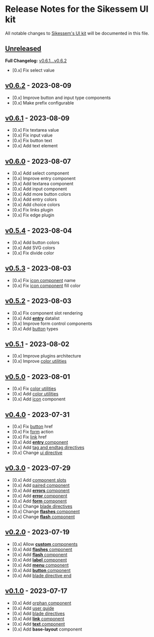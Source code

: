 # Release Notes for the Sikessem UI kit

All notable changes to [Sikessem's UI kit](https://github.com/sikessem/ui) will be documented in this file.

## [Unreleased](https://github.com/sikessem/ui/compare/v0.6.1...HEAD)

**Full Changelog:** [v0.6.1...v0.6.2](https://github.com/sikessem/ui/compare/v0.6.1...v0.6.2)

- [0.x] Fix select value

## [v0.6.2](https://github.com/sikessem/ui/releases/tag/v0.6.2) - 2023-08-09

- [0.x] Improve button and input type components
- [0.x] Make prefix configurable

## [v0.6.1](https://github.com/sikessem/ui/releases/tag/v0.6.1) - 2023-08-09

- [0.x] Fix textarea value
- [0.x] Fix input value
- [0.x] Fix button text
- [0.x] Add text element

## [v0.6.0](https://github.com/sikessem/ui/releases/tag/v0.6.0) - 2023-08-07

- [0.x] Add select component
- [0.x] Improve entry component
- [0.x] Add textarea component
- [0.x] Add input component
- [0.x] Add more button colors
- [0.x] Add entry colors
- [0.x] Add choice colors
- [0.x] Fix links plugin
- [0.x] Fix edge plugin

## [v0.5.4](https://github.com/sikessem/ui/releases/tag/v0.5.4) - 2023-08-04

- [0.x] Add button colors
- [0.x] Add SVG colors
- [0.x] Fix divide color

## [v0.5.3](https://github.com/sikessem/ui/releases/tag/v0.5.3) - 2023-08-03

- [0.x] Fix [icon component](https://github.com/sikessem/ui#icon-component) name
- [0.x] Fix [icon component](https://github.com/sikessem/ui#icon-component) fill color

## [v0.5.2](https://github.com/sikessem/ui/releases/tag/v0.5.2) - 2023-08-03

- [0.x] Fix component slot rendering
- [0.x] Add [**entry**](https://github.com/sikessem/ui#entry-component) datalist
- [0.x] Improve form control components
- [0.x] Add [button](https://github.com/sikessem/ui#button-component) types

## [v0.5.1](https://github.com/sikessem/ui/releases/tag/v0.5.1) - 2023-08-02

- [0.x] Improve plugins architecture
- [0.x] Improve [color utilities](https://github.com/sikessem/ui#color-utilities)

## [v0.5.0](https://github.com/sikessem/ui/releases/tag/v0.5.0) - 2023-08-01

- [0.x] Fix [color utilities](https://github.com/sikessem/ui#color-utilities)
- [0.x] Add [color utilities](https://github.com/sikessem/ui#color-utilities)
- [0.x] Add [icon](https://github.com/sikessem/ui#icon-component) component

## [v0.4.0](https://github.com/sikessem/ui/releases/tag/v0.4.0) - 2023-07-31

- [0.x] Fix [button](https://github.com/sikessem/ui#button-component) href
- [0.x] Fix [form](https://github.com/sikessem/ui#form-component) action
- [0.x] Fix [link](https://github.com/sikessem/ui#link-component) href
- [0.x] Add [**entry** component](https://github.com/sikessem/ui#entry-component)
- [0.x] Add [tag and endtag directives](https://github.com/sikessem/ui#blade-directives)
- [0.x] Change [ui directive](https://github.com/sikessem/ui#blade-directives)

## [v0.3.0](https://github.com/sikessem/ui/releases/tag/v0.3.0) - 2023-07-29

- [0.x] Add [component slots](https://github.com/sikessem/ui#component-slots)
- [0.x] Add [paired component](https://github.com/sikessem/ui#component-tags)
- [0.x] Add [**errors** component](https://github.com/sikessem/ui#errors-component)
- [0.x] Add [**error** component](https://github.com/sikessem/ui#error-component)
- [0.x] Add [**form** component](https://github.com/sikessem/ui#form-component)
- [0.x] Change [blade directives](https://github.com/sikessem/ui#blade-directives)
- [0.x] Change [**flashes** component](https://github.com/sikessem/ui#flashes-component)
- [0.x] Change [**flash** component](https://github.com/sikessem/ui#flash-component)

## [v0.2.0](https://github.com/sikessem/ui/releases/tag/v0.2.0) - 2023-07-19

- [0.x] Allow [**custom** components](https://github.com/sikessem/ui#-custom-components)
- [0.x] Add [**flashes** component](https://github.com/sikessem/ui#flashes-component)
- [0.x] Add [**flash** component](https://github.com/sikessem/ui#flash-component)
- [0.x] Add [**label** component](https://github.com/sikessem/ui#label-component)
- [0.x] Add [**menu** component](https://github.com/sikessem/ui#menu-component)
- [0.x] Add [**button** component](https://github.com/sikessem/ui#button-component)
- [0.x] Add [blade directive end](https://github.com/sikessem/ui#blade-directives)

## [v0.1.0](https://github.com/sikessem/ui/releases/tag/v0.1.0) - 2023-07-17

- [0.x] Add [orphan component](https://github.com/sikessem/ui#component-tags)
- [0.x] Add [user guide](https://github.com/sikessem/ui#-usage)
- [0.x] Add [blade directives](https://github.com/sikessem/ui#blade-directives)
- [0.x] Add [**link** component](https://github.com/sikessem/ui#link-component)
- [0.x] Add [**text** component](https://github.com/sikessem/ui#text-component)
- [0.x] Add **base-layout** component
